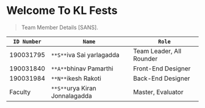 # Welcome To KL Fests


> Team Member Details [SANS].

| ```ID Number```| ```Name```                        | ```Role```                  |
|----------------|-----------------------------------|-----------------------------|
|190031795       |```**S**```iva Sai yarlagadda      |Team Leader, All Rounder     |
|190031840       |```**A**```bhinav Pamarthi         |Front-End Designer           |
|190031984       |```**N**```ikesh Rakoti            |Back-End Designer            |
|Faculty         |```**S**```urya Kiran Jonnalagadda |Master, Evaluator            |
